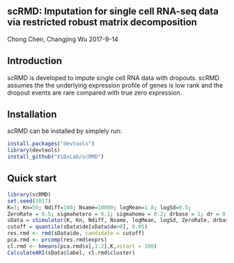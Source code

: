 ## scRMD: Imputation for single cell RNA-seq data via restricted robust matrix decomposition
Chong Chen, Changjing Wu 2017-9-14

## Introduction
scRMD is developed to impute single cell RNA data with dropouts. scRMD assumes the the underlying
expression profile of genes is low rank and the dropout events are rare compared with true zero expression.

## Installation
scRMD can be installed by simplely run:

``` r
install.packages("devtools")         
library(devtools)           
install_github("XiDsLab/scRMD")
```

## Quick start

``` r
library(scRMD)
set.seed(2017)
K=3; Kn=50; Ndiff=100; Nsame=10000; logMean=1.8; logSd=0.5; 
ZeroRate = 0.5; sigmahetero = 0.1; sigmahomo = 0.2; drbase = 1; dr = 0.2;
sData = sSimulator(K, Kn, Ndiff, Nsame, logMean, logSd, ZeroRate, drbase, dr, sigmahomo, sigmahetero, type = "cluster")
cutoff = quantile(sData$de[sData$de>0], 0.05)
res.rmd <- rmd(sData$de, candidate = cutoff)
pca.rmd <- prcomp(res.rmd$exprs)
cl.rmd <- kmeans(pca.rmd$x[,1:2],K,nstart = 100)
CalculateARI(sData$label, cl.rmd$cluster)
```
